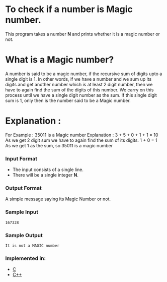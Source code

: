 # To check if a number is Magic number.

This program takes a number **N** and prints whether it is a magic number or not.

# What is a Magic number?

A number is said to be a magic number, if the recursive sum of digits upto a single digit is 1.
 In other words, if we have a number and we sum up its digits and get another number which is at least 2 digit number, then we have to again find the sum of the digits of this number.
 We carry on this process until we have a single digit number as the sum.
 If this single digit sum is 1, only then is the number said to be a Magic number.

# Explanation : 

For Example : 35011 is a Magic number
Explanation : 3 + 5 + 0 + 1 + 1 = 10
As we get 2 digit sum we have to again find the sum of its digits.
1 + 0 = 1
As we get 1 as the sum, so 35011 is a magic number

### Input Format

- The input consists of a single line.
- There will be a single integer **N**.


### Output Format

A simple message saying its Magic Number or not.

### Sample Input

```
167328

```

### Sample Output

```
It is not a MAGIC number
```

### Implemented in:

- [C](magic.c)
- [C++](magic.cpp)
